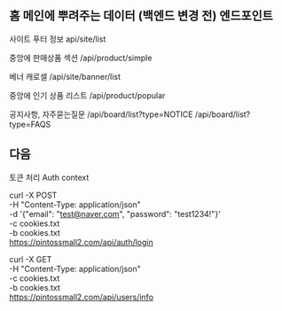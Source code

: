 

## 홈 메인에 뿌려주는 데이터 (백엔드 변경 전) 엔드포인트

사이트 푸터 정보
api/site/list

중앙에 판매상품 섹션
/api/product/simple

베너 캐로셀
/api/site/banner/list

중앙에 인기 상품 리스트
/api/product/popular

공지사항, 자주묻는질문
/api/board/list?type=NOTICE
/api/board/list?type=FAQS

## 다음

토큰 처리
Auth context


curl -X POST \
  -H "Content-Type: application/json" \
  -d '{"email": "test@naver.com", "password": "test1234!"}' \
  -c cookies.txt \
  -b cookies.txt \
  https://pintossmall2.com/api/auth/login

curl -X GET \
  -H "Content-Type: application/json" \
  -c cookies.txt \
  -b cookies.txt \
  https://pintossmall2.com/api/users/info
